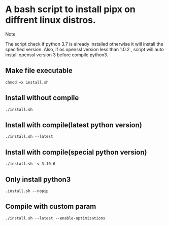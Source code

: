A bash script to install pipx on diffrent linux distros.
============================

> [!NOTE] 
The script check if python 3.7 is already installed otherwise it will install the specified version. Also, if os openssl version less than 1.0.2 , script will auto install openssl version 3 before compile python3.

## Make file executable
```
chmod +x install.sh
```

## Install without compile
```
./install.sh
```

## Install with compile(latest python version)
```
./install.sh --latest
```

## Install with compile(special python version)
```
./install.sh -v 3.10.6
```

## Only install python3
```
.install.sh --nopip
```

## Compile with custom param
```
./install.sh --latest --enable-optimizations
```
